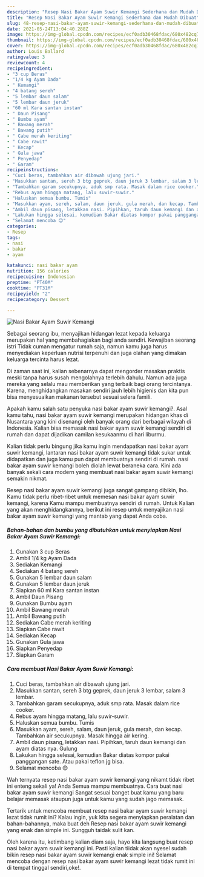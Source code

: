 ```yaml
---
description: "Resep Nasi Bakar Ayam Suwir Kemangi Sederhana dan Mudah Dibuat"
title: "Resep Nasi Bakar Ayam Suwir Kemangi Sederhana dan Mudah Dibuat"
slug: 48-resep-nasi-bakar-ayam-suwir-kemangi-sederhana-dan-mudah-dibuat
date: 2021-05-24T13:04:40.288Z
image: https://img-global.cpcdn.com/recipes/ecf0adb30468fdac/680x482cq70/nasi-bakar-ayam-suwir-kemangi-foto-resep-utama.jpg
thumbnail: https://img-global.cpcdn.com/recipes/ecf0adb30468fdac/680x482cq70/nasi-bakar-ayam-suwir-kemangi-foto-resep-utama.jpg
cover: https://img-global.cpcdn.com/recipes/ecf0adb30468fdac/680x482cq70/nasi-bakar-ayam-suwir-kemangi-foto-resep-utama.jpg
author: Louis Ballard
ratingvalue: 3
reviewcount: 4
recipeingredient:
- "3 cup Beras"
- "1/4 kg Ayam Dada"
- " Kemangi"
- "4 batang sereh"
- "5 lembar daun salam"
- "5 lembar daun jeruk"
- "60 ml Kara santan instan"
- " Daun Pisang"
- " Bumbu ayam"
- " Bawang merah"
- " Bawang putih"
- " Cabe merah keriting"
- " Cabe rawit"
- " Kecap"
- " Gula jawa"
- " Penyedap"
- " Garam"
recipeinstructions:
- "Cuci beras, tambahkan air dibawah ujung jari."
- "Masukkan santan, sereh 3 btg geprek, daun jeruk 3 lembar, salam 3 lembar."
- "Tambahkan garam secukupnya, aduk smp rata. Masak dalam rice cooker."
- "Rebus ayam hingga matang, lalu suwir-suwir."
- "Haluskan semua bumbu. Tumis"
- "Masukkan ayam, sereh, salam, daun jeruk, gula merah, dan kecap. Tambahkan air secukupnya. Masak hingga air kering."
- "Ambil daun pisang, letakkan nasi. Pipihkan, taruh daun kemangi dan ayam diatas nya. Gulung"
- "Lakukan hingga selesai, kemudian Bakar diatas kompor pakai panggangan sate. Atau pakai teflon jg bisa."
- "Selamat mencoba 😊"
categories:
- Resep
tags:
- nasi
- bakar
- ayam

katakunci: nasi bakar ayam 
nutrition: 156 calories
recipecuisine: Indonesian
preptime: "PT40M"
cooktime: "PT31M"
recipeyield: "2"
recipecategory: Dessert

---
```



![Nasi Bakar Ayam Suwir Kemangi](https://img-global.cpcdn.com/recipes/ecf0adb30468fdac/680x482cq70/nasi-bakar-ayam-suwir-kemangi-foto-resep-utama.jpg)

Sebagai seorang ibu, menyajikan hidangan lezat kepada keluarga merupakan hal yang membahagiakan bagi anda sendiri. Kewajiban seorang istri Tidak cuman mengatur rumah saja, namun kamu juga harus menyediakan keperluan nutrisi terpenuhi dan juga olahan yang dimakan keluarga tercinta harus lezat.

Di zaman  saat ini, kalian sebenarnya dapat mengorder masakan praktis meski tanpa harus susah mengolahnya terlebih dahulu. Namun ada juga mereka yang selalu mau memberikan yang terbaik bagi orang tercintanya. Karena, menghidangkan masakan sendiri jauh lebih higienis dan kita pun bisa menyesuaikan makanan tersebut sesuai selera famili. 



Apakah kamu salah satu penyuka nasi bakar ayam suwir kemangi?. Asal kamu tahu, nasi bakar ayam suwir kemangi merupakan hidangan khas di Nusantara yang kini disenangi oleh banyak orang dari berbagai wilayah di Indonesia. Kalian bisa memasak nasi bakar ayam suwir kemangi sendiri di rumah dan dapat dijadikan camilan kesukaanmu di hari liburmu.

Kalian tidak perlu bingung jika kamu ingin mendapatkan nasi bakar ayam suwir kemangi, lantaran nasi bakar ayam suwir kemangi tidak sukar untuk didapatkan dan juga kamu pun dapat membuatnya sendiri di rumah. nasi bakar ayam suwir kemangi boleh diolah lewat beraneka cara. Kini ada banyak sekali cara modern yang membuat nasi bakar ayam suwir kemangi semakin nikmat.

Resep nasi bakar ayam suwir kemangi juga sangat gampang dibikin, lho. Kamu tidak perlu ribet-ribet untuk memesan nasi bakar ayam suwir kemangi, karena Kamu mampu membuatnya sendiri di rumah. Untuk Kalian yang akan menghidangkannya, berikut ini resep untuk menyajikan nasi bakar ayam suwir kemangi yang mantab yang dapat Anda coba.

<!--inarticleads1-->

##### Bahan-bahan dan bumbu yang dibutuhkan untuk menyiapkan Nasi Bakar Ayam Suwir Kemangi:

1. Gunakan 3 cup Beras
1. Ambil 1/4 kg Ayam Dada
1. Sediakan  Kemangi
1. Sediakan 4 batang sereh
1. Gunakan 5 lembar daun salam
1. Gunakan 5 lembar daun jeruk
1. Siapkan 60 ml Kara santan instan
1. Ambil  Daun Pisang
1. Gunakan  Bumbu ayam
1. Ambil  Bawang merah
1. Ambil  Bawang putih
1. Sediakan  Cabe merah keriting
1. Siapkan  Cabe rawit
1. Sediakan  Kecap
1. Gunakan  Gula jawa
1. Siapkan  Penyedap
1. Siapkan  Garam




<!--inarticleads2-->

##### Cara membuat Nasi Bakar Ayam Suwir Kemangi:

1. Cuci beras, tambahkan air dibawah ujung jari.
1. Masukkan santan, sereh 3 btg geprek, daun jeruk 3 lembar, salam 3 lembar.
1. Tambahkan garam secukupnya, aduk smp rata. Masak dalam rice cooker.
1. Rebus ayam hingga matang, lalu suwir-suwir.
1. Haluskan semua bumbu. Tumis
1. Masukkan ayam, sereh, salam, daun jeruk, gula merah, dan kecap. Tambahkan air secukupnya. Masak hingga air kering.
1. Ambil daun pisang, letakkan nasi. Pipihkan, taruh daun kemangi dan ayam diatas nya. Gulung
1. Lakukan hingga selesai, kemudian Bakar diatas kompor pakai panggangan sate. Atau pakai teflon jg bisa.
1. Selamat mencoba 😊




Wah ternyata resep nasi bakar ayam suwir kemangi yang nikamt tidak ribet ini enteng sekali ya! Anda Semua mampu membuatnya. Cara buat nasi bakar ayam suwir kemangi Sangat sesuai banget buat kamu yang baru belajar memasak ataupun juga untuk kamu yang sudah jago memasak.

Tertarik untuk mencoba membuat resep nasi bakar ayam suwir kemangi lezat tidak rumit ini? Kalau ingin, yuk kita segera menyiapkan peralatan dan bahan-bahannya, maka buat deh Resep nasi bakar ayam suwir kemangi yang enak dan simple ini. Sungguh taidak sulit kan. 

Oleh karena itu, ketimbang kalian diam saja, hayo kita langsung buat resep nasi bakar ayam suwir kemangi ini. Pasti kalian tiidak akan nyesel sudah bikin resep nasi bakar ayam suwir kemangi enak simple ini! Selamat mencoba dengan resep nasi bakar ayam suwir kemangi lezat tidak rumit ini di tempat tinggal sendiri,oke!.

